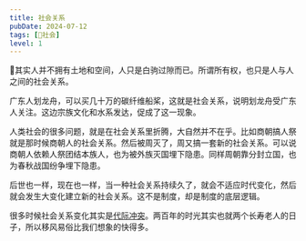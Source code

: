 ```yaml
---
title: 社会关系
pubDate: 2024-07-12
tags: [👫社会]
level: 1
---
```


🤔其实人并不拥有土地和空间，人只是白驹过隙而已。所谓所有权，也只是人与人之间的社会关系。

广东人划龙舟，可以买几十万的碳纤维船桨，这就是社会关系，说明划龙舟受广东人关注。这边宗族文化和水系发达，促成了这一现象。

人类社会的很多问题，就是在社会关系里折腾，大自然并不在乎。比如商朝搞人祭就是那时候商朝人的社会关系。然后被周灭了，周又搞一套新的社会关系。可以说商朝人依赖人祭团结本族人，也为被外族灭国埋下隐患。同样周朝靠分封立国，也为春秋战国纷争埋下隐患。

后世也一样，现在也一样，当一种社会关系持续久了，就会不适应时代变化，然后就会发生大变化建立新的社会关系。这不是制度，却是制度的底层逻辑。

很多时候社会关系变化其实是[代际冲突](/xyy/20240712c)。两百年的时光其实也就两个长寿老人的日子，所以移风易俗比我们想象的快得多。
